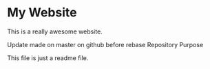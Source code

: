 # My Website
This is a really awesome website.

Update made on master on github before rebase
 Repository Purpose

This file is just a readme file.
